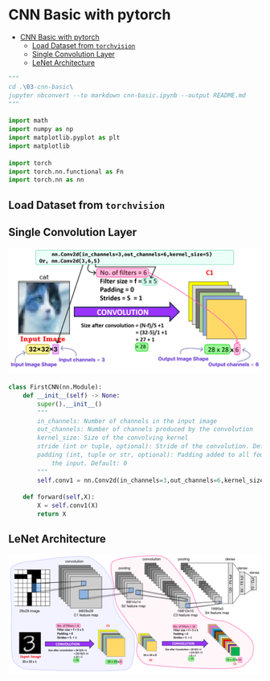 # CNN Basic with pytorch

- [CNN Basic with pytorch](#cnn-basic-with-pytorch)
  - [Load Dataset from `torchvision`](#load-dataset-from-torchvision)
  - [Single Convolution Layer](#single-convolution-layer)
  - [LeNet Architecture](#lenet-architecture)

```python
"""
cd .\03-cnn-basic\
jupyter nbconvert --to markdown cnn-basic.ipynb --output README.md
"""

import math
import numpy as np
import matplotlib.pyplot as plt
import matplotlib

import torch
import torch.nn.functional as Fn
import torch.nn as nn
```

## Load Dataset from `torchvision`

## Single Convolution Layer

<div align="center">
<img src="img/ConvLayer.png" alt="ConvLayer.png" width="800px">
</div>


```python
class FirstCNN(nn.Module):
    def __init__(self) -> None:
        super().__init__()
        """
        in_channels: Number of channels in the input image
        out_channels: Number of channels produced by the convolution
        kernel_size: Size of the convolving kernel
        stride (int or tuple, optional): Stride of the convolution. Default: 1
        padding (int, tuple or str, optional): Padding added to all four sides of
            the input. Default: 0
        """
        self.conv1 = nn.Conv2d(in_channels=3,out_channels=6,kernel_size=5)

    def forward(self,X):
        X = self.conv1(X)
        return X
```

## LeNet Architecture

<div align="center">
<img src="img/ConvInOut.png" alt="ConvInOut.png" width="900px">
</div>


```python

```


```python

```
